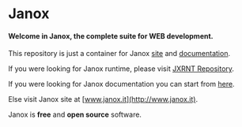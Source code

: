 # Janox
#### Welcome in Janox, the complete suite for WEB development.

This repository is just a container for Janox
[site](http://www.janox.it) and
[documentation](http://www.janox.it/doc).

If you were looking for Janox runtime, please visit [JXRNT
Repository](https://github.com/tvannini/jxrnt).

If you were looking for Janox documentation you can start from
[here](https://github.com/tvannini/janox/wiki).

Else visit Janox site at [www.janox.it](http://www.janox.it).


Janox is **free** and **open source** software.

